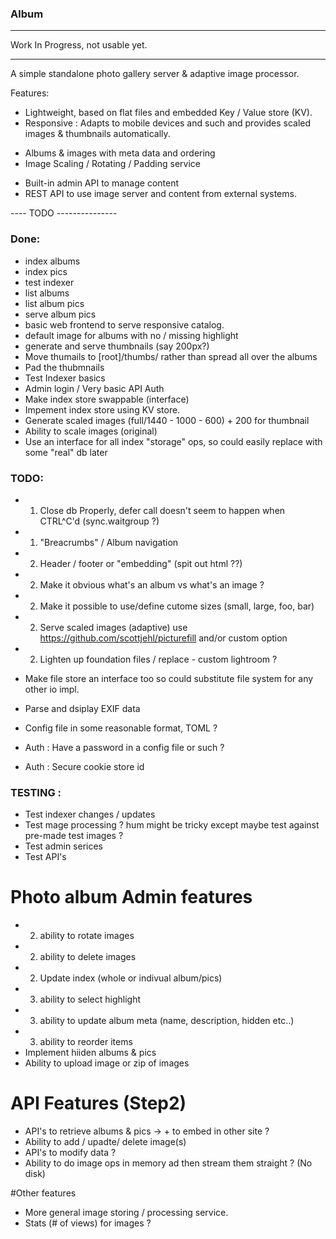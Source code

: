 ### Album

*********************************
Work In Progress, not usable yet.
*********************************

A simple standalone photo gallery server & adaptive image processor.

Features:
  * Lightweight, based on flat files and embedded Key / Value store (KV).
  * Responsive : Adapts to mobile devices and such and provides scaled images & thumbnails automatically.
  + Albums & images with meta data and ordering
  + Image Scaling / Rotating / Padding service
  - Built-in admin API to manage content
  - REST API to use image server and content from external systems.


---- TODO ---------------

### Done:
* index albums
* index pics
* test indexer
* list albums
* list album pics
* serve album pics
* basic web frontend to serve responsive catalog.
* default image for albums with no / missing highlight
* generate and serve thumbnails (say 200px?)
* Move thumails to [root]/thumbs/ rather than spread all over the albums
* Pad the thubmnails
* Test Indexer basics
* Admin login / Very basic API Auth
* Make index store swappable (interface)
* Impement index store using KV store.
* Generate scaled images (full/1440 - 1000 - 600) + 200 for thumbnail
* Ability to scale images (original)
* Use an interface for all index "storage" ops, so could easily replace with some "real" db later

### TODO:
- 1) Close db Properly, defer call doesn't seem to happen when CTRL^C'd (sync.waitgroup ?)
- 1) "Breacrumbs" / Album navigation
- 2) Header / footer or "embedding" (spit out html ??)
- 2) Make it obvious what's an album vs what's an image ?
- 2) Make it possible to use/define cutome sizes (small, large, foo, bar)
- 2) Serve scaled images (adaptive) use https://github.com/scottjehl/picturefill and/or custom option
- 2) Lighten up foundation files / replace - custom lightroom ?
- Make file store an interface too so could substitute file system for any other io impl.
- Parse and dsiplay EXIF data
- Config file in some reasonable format, TOML ?

- Auth : Have a password in a config file or such ?
- Auth : Secure cookie store id

### TESTING :
- Test indexer changes / updates
- Test mage processing ? hum might be tricky except maybe test against pre-made test images ?
- Test admin serices
- Test API's

# Photo album Admin features
- 2) ability to rotate images
- 2) ability to delete images
- 2) Update index (whole or indivual album/pics)
- 3) ability to select highlight
- 3) ability to update album meta (name, description, hidden etc..)
- 3) ability to reorder items
- Implement hiiden albums & pics
- Ability to upload image or zip of images

# API Features (Step2)
- API's to retrieve albums & pics -> + to embed in other site ?
- Ability to add / upadte/ delete image(s)
- API's to modify data ?
- Ability to do image ops in memory ad then stream them straight ? (No disk)

#Other features
- More general image storing / processing service.
- Stats (# of views) for images ?

